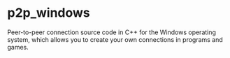 # p2p_windows
Peer-to-peer connection source code in C++ for the Windows operating system, which allows you to create your own connections in programs and games.
